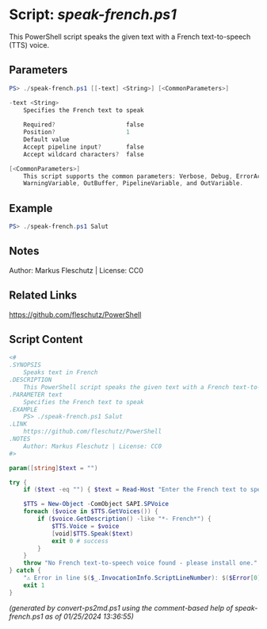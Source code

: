 Script: *speak-french.ps1*
========================

This PowerShell script speaks the given text with a French text-to-speech (TTS) voice.

Parameters
----------
```powershell
PS> ./speak-french.ps1 [[-text] <String>] [<CommonParameters>]

-text <String>
    Specifies the French text to speak
    
    Required?                    false
    Position?                    1
    Default value                
    Accept pipeline input?       false
    Accept wildcard characters?  false

[<CommonParameters>]
    This script supports the common parameters: Verbose, Debug, ErrorAction, ErrorVariable, WarningAction, 
    WarningVariable, OutBuffer, PipelineVariable, and OutVariable.
```

Example
-------
```powershell
PS> ./speak-french.ps1 Salut

```

Notes
-----
Author: Markus Fleschutz | License: CC0

Related Links
-------------
https://github.com/fleschutz/PowerShell

Script Content
--------------
```powershell
<#
.SYNOPSIS
	Speaks text in French
.DESCRIPTION
	This PowerShell script speaks the given text with a French text-to-speech (TTS) voice.
.PARAMETER text
	Specifies the French text to speak
.EXAMPLE
	PS> ./speak-french.ps1 Salut
.LINK
	https://github.com/fleschutz/PowerShell
.NOTES
	Author: Markus Fleschutz | License: CC0
#>

param([string]$text = "")

try {
	if ($text -eq "") { $text = Read-Host "Enter the French text to speak" }

	$TTS = New-Object -ComObject SAPI.SPVoice
	foreach ($voice in $TTS.GetVoices()) {
		if ($voice.GetDescription() -like "*- French*") {
			$TTS.Voice = $voice
			[void]$TTS.Speak($text)
			exit 0 # success
		}
	}
	throw "No French text-to-speech voice found - please install one."
} catch {
	"⚠️ Error in line $($_.InvocationInfo.ScriptLineNumber): $($Error[0])"
	exit 1
}
```

*(generated by convert-ps2md.ps1 using the comment-based help of speak-french.ps1 as of 01/25/2024 13:36:55)*
